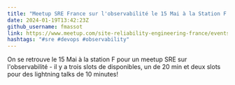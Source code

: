 ```yaml
---
title: "Meetup SRE France sur l'observabilité le 15 Mai à la Station F!" 
date: 2024-01-19T13:42:23Z
github_username: fmassot
link: https://www.meetup.com/site-reliability-engineering-france/events/xxx/
hashtags: "#sre #devops #observability"
---
```

On se retrouve le 15 Mai à la station F pour un meetup SRE sur l'observabilité - il y a trois slots de disponibles, un de 20 min et deux slots pour des lightning talks de 10 minutes!


